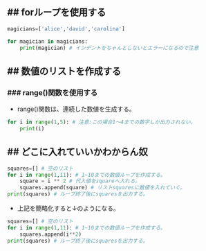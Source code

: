## ## forループを使用する
```Python
magicians=['alice','david','carolina']

for magician in magicians:
	print(magician) # インデントをちゃんとしないとエラーになるので注意
```

## ## 数値のリストを作成する
### ### range()関数を使用する
- range()関数は、連続した数値を生成する。
```Python
for i in range(1,5): # 注意:この場合1～4までの数字しか出力されない。
	print(i)
```


## ## どこに入れていいかわからん奴
```python
squares=[] # 空のリスト
for i in range(1,11): # 1~10までの数値ループを作成する。
	square = i ** 2 # 代入値をsquareへ入れる。
	squares.append(square) # リストsquaresに数値を入れていく。
print(squares) # ループ終了後にsquaresを出力する。
```
- 上記を簡略化すると↓のようになる。
```python
squares=[] # 空のリスト
for i in range(1,11): # 1~10までの数値ループを作成する。
	squares.append(i**2)
print(squares) # ループ終了後にsquaresを出力する。
```
